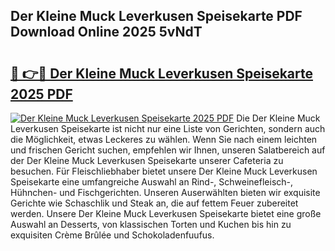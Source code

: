 ## Der Kleine Muck Leverkusen Speisekarte PDF Download Online 2025 5vNdT

# <h2><a href="http://gce7vrh.nevu.top/?p=Der+Kleine+Muck+Leverkusen+Speisekarte">🔗 👉🔴 Der Kleine Muck Leverkusen Speisekarte 2025 PDF</a></h2>

[![Der Kleine Muck Leverkusen Speisekarte 2025 PDF](https://i.imgur.com/dBaPXMq.png)](http://gce7vrh.nevu.top/?p=Der+Kleine+Muck+Leverkusen+Speisekarte)
Die Der Kleine Muck Leverkusen Speisekarte ist nicht nur eine Liste von Gerichten, sondern auch die Möglichkeit, etwas Leckeres zu wählen. Wenn Sie nach einem leichten und frischen Gericht suchen, empfehlen wir Ihnen, unseren Salatbereich auf der Der Kleine Muck Leverkusen Speisekarte unserer Cafeteria zu besuchen. Für Fleischliebhaber bietet unsere Der Kleine Muck Leverkusen Speisekarte eine umfangreiche Auswahl an Rind-, Schweinefleisch-, Hühnchen- und Fischgerichten. Unseren Auserwählten bieten wir exquisite Gerichte wie Schaschlik und Steak an, die auf fettem Feuer zubereitet werden. Unsere Der Kleine Muck Leverkusen Speisekarte bietet eine große Auswahl an Desserts, von klassischen Torten und Kuchen bis hin zu exquisiten Crème Brûlée und Schokoladenfuufus.
